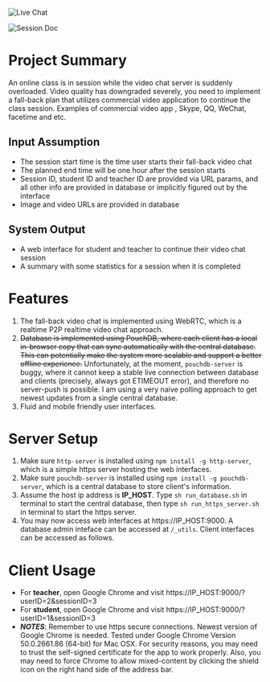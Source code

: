 <!--
@Author: Guan Gui <guiguan>
@Date:   2016-04-27T11:24:57+10:00
@Email:  root@guiguan.net
@Last modified by:   root
@Last modified time: 2016-04-28T23:25:59+08:00
-->

![Live Chat](http://github.com/unicorn.png)

![Session Doc](http://github.com/unicorn.png)

# Project Summary
An online class is in session while the video chat server is suddenly overloaded.  Video quality has downgraded severely, you need to implement a fall-back plan that utilizes commercial video application to continue the class session.   Examples of commercial video app ,  Skype, QQ,  WeChat, facetime and etc.

## Input Assumption
* The session start time is the time user starts their fall-back video chat
* The planned end time will be one hour after the session starts
* Session ID, student ID and teacher ID are provided via URL params, and all other info are provided in database or implicitly figured out by the interface
* Image and video URLs are provided in database

## System Output
* A web interface for student and teacher to continue their video chat session
* A summary with some statistics for a session when it is completed

# Features
1. The fall-back video chat is implemented using WebRTC, which is a realtime P2P realtime video chat approach.
2. <del>Database is implemented using PouchDB, where each client has a local in-browser copy that can sync automatically with the central database. This can potentially make the system more scalable and support a better offline experience.</del> Unfortunately, at the moment, `pouchdb-server` is buggy, where it cannot keep a stable live connection between database and clients (precisely, always got ETIMEOUT error), and therefore no server-push is possible. I am using a very naive polling approach to get newest updates from a single central database.
3. Fluid and mobile friendly user interfaces.

# Server Setup
1. Make sure `http-server` is installed using `npm install -g http-server`, which is a simple https server hosting the web interfaces.
2. Make sure `pouchdb-server` is installed using `npm install -g pouchdb-server`, which is a central database to store client's information.
3. Assume the host ip address is **IP_HOST**. Type `sh run_database.sh` in terminal to start the central database, then type `sh run_https_server.sh` in terminal to start the https server.
4. You may now access web interfaces at https://IP_HOST:9000. A database admin inteface can be accessed at `/_utils`. Client interfaces can be accessed as follows.

# Client Usage
* For **teacher**, open Google Chrome and visit https://IP_HOST:9000/?userID=2&sessionID=3
* For **student**, open Google Chrome and visit https://IP_HOST:9000/?userID=1&sessionID=3
* _**NOTES**_: Remember to use https secure connections. Newest version of Google Chrome is needed. Tested under Google Chrome Version 50.0.2661.86 (64-bit) for Mac OSX. For security reasons, you may need to trust the self-signed certificate for the app to work properly. Also, you may need to force Chrome to allow mixed-content by clicking the shield icon on the right hand side of the address bar.
